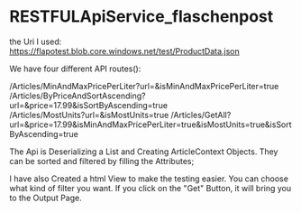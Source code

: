 # RESTFULApiService_flaschenpost

the Uri I used: https://flapotest.blob.core.windows.net/test/ProductData.json

We have four different API routes():


/Articles/MinAndMaxPricePerLiter?url=&isMinAndMaxPricePerLiter=true
/Articles/ByPriceAndSortAscending?url=&price=17.99&isSortByAscending=true   
/Articles/MostUnits?url=&isMostUnits=true
/Articles/GetAll?url=&price=17.99&isMinAndMaxPricePerLiter=true&isMostUnits=true&isSortByAscending=true


The Api is Deserializing a List<Product> 
and Creating ArticleContext Objects.
They can be sorted and filtered by filling the Attributes;


I have also Created a html View to make the testing easier.
You can choose what kind of filter you want.
If you click on the "Get" Button, it will bring you to the Output Page.
